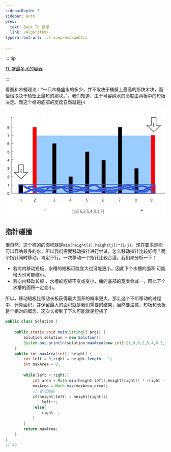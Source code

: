 ```yaml
---
sidebarDepth: 3
sidebar: auto
prev:
  text: Back To 目录
  link: /Algorithm/
typora-root-url: ..\.vuepress\public

---
```


::: tip

[11. 盛最多水的容器](https://leetcode.cn/problems/container-with-most-water/)

:::

看图和木桶理论：“一只木桶盛水的多少，并不取决于桶壁上最高的那块木块，而恰恰取决于桶壁上最短的那块。”。我们知道，由于可容纳水的高度由两板中的短板决定。而这个桶的底部的宽度自然就是j-i

![image-20230925085334801](/images/algorithm/image-20230925085334801.png)

## 指针碰撞



很自然，这个桶的的面积就是`min(height[i],height[j])*(i-j)`。现在要求是能可以容纳最多的水，所以我们需要移动指针进行尝试，怎么移动指针比较好呢？两个指针同时移动，肯定不行。一次移动一个指针比较合适，我们来分析一下：

- 若向内移动短板，水槽的短板可能变大也可能更小，因此下个水槽的面积 可能增大也可能缩小。
- 若向内移动长板 ，水槽的短板不变或变小，桶的底部的宽度会减一，因此下个水槽的面积一定变小。

所以，移动短板比移动长板获得最大面积的概率更大，那么这个不断移动的过程中，计算面积，并保留最大的面积就是我们需要的结果，当然要注意，短板和长板是个相对的概念，这次长板到了下次可能就是短板了

```java
public class Solution {

    public static void main(String[] args) {
        Solution solution = new Solution();
        System.out.println(solution.maxArea(new int[]{1,8,6,2,5,4,8,3,7}));
    }
    public int maxArea(int[] height) {
        int left = 0,right = height.length - 1;
        int maxArea = 0;

        while(left < right){
            int area = Math.min(height[left],height[right]) * (right - left);
            maxArea = Math.max(maxArea,area);
            // 移动短板
            if(height[left] < height[right]){
                left++;
            }else{
                right--;
            }
        }
        return maxArea;
    }
}
// 49
```